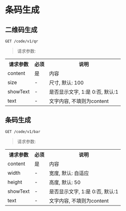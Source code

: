# 条码生成

## 二维码生成

```
GET /code/v1/qr
```

> 请求参数: 

<table>
    <tr>
        <th>请求参数</th>
        <th>必须</th>
        <th>说明</th>
    </tr>
    <tr>
        <td>content</td>
        <td>是</td>
        <td>内容</td>
    </tr>
    <tr>
        <td>size</td>
        <td>-</td>
        <td>尺寸, 默认: 100</td>
    </tr>
    <tr>
        <td>showText</td>
        <td>-</td>
        <td>是否显示文字, 1:是 0:否, 默认:1</td>
    </tr>
    <tr>
        <td>text</td>
        <td>-</td>
        <td>文字内容, 不填则为content</td>
    </tr>
</table>

## 条码生成

```
GET /code/v1/bar
```

> 请求参数: 

<table>
    <tr>
        <th>请求参数</th>
        <th>必须</th>
        <th>说明</th>
    </tr>
    <tr>
        <td>content</td>
        <td>是</td>
        <td>内容</td>
    </tr>
    <tr>
        <td>width</td>
        <td>-</td>
        <td>宽度, 默认: 自适应</td>
    </tr>
    <tr>
        <td>height</td>
        <td>-</td>
        <td>高度, 默认: 50</td>
    </tr>
    <tr>
        <td>showText</td>
        <td>-</td>
        <td>是否显示文字, 1:是 0:否, 默认:1</td>
    </tr>
    <tr>
        <td>text</td>
        <td>-</td>
        <td>文字内容, 不填则为content</td>
    </tr>
</table>